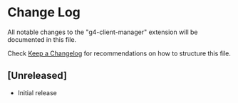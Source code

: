 # Change Log

All notable changes to the "g4-client-manager" extension will be documented in this file.

Check [Keep a Changelog](http://keepachangelog.com/) for recommendations on how to structure this file.

## [Unreleased]

- Initial release